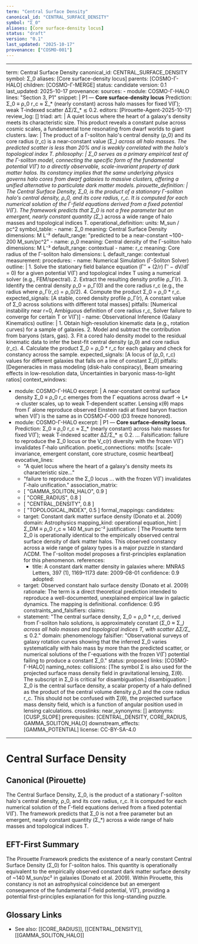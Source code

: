 ```yaml
---
term: "Central Surface Density"
canonical_id: "CENTRAL_SURFACE_DENSITY"
symbol: "Σ_0"
aliases: [Core surface-density locus]
status: "draft"
version: "0.1"
last_updated: "2025-10-17"
provenance: ["COSMO-001"]
---
```


---
term: Central Surface Density
canonical_id: CENTRAL_SURFACE_DENSITY
symbol: Σ_0
aliases: [Core surface-density locus]
parents: [COSMO-Γ-HALO]
children: [COSMO-Γ-MERGE]
status: candidate
version: 0.1
last_updated: 2025-10-17
provenance:
  sources:
    - module: COSMO-Γ-HALO
      lines: "Section 3, P1"
      snippet: |
        P1 — **Core surface‑density locus**
        Prediction: Σ_0 ≡ ρ_0 r_c ≈ Σ_* (nearly constant) across halo masses for fixed V(Γ); weak T‑indexed scatter ΔΣ/Σ_* ≲ 0.2.
  editors: [Pirouette-Agent-2025-10-17]
  review_log: []
triad:
  art: |
    A quiet locus where the heart of a galaxy's density meets its characteristic size. This product reveals a constant pulse across cosmic scales, a fundamental tone resonating from dwarf worlds to giant clusters.
  law: |
    The product of a Γ-soliton halo's central density (ρ_0) and its core radius (r_c) is a near-constant value (Σ_*) across all halo masses. The predicted scatter is less than 20% and is weakly correlated with the halo's topological index T.
  philosophy: |
    Σ_0 serves as a primary empirical test of the Γ-soliton model, connecting the specific form of the fundamental potential V(Γ) to a directly observable, scale-invariant property of dark matter halos. Its constancy implies that the same underlying physics governs halo cores from dwarf galaxies to massive clusters, offering a unified alternative to particulate dark matter models.
pirouette_definition: |
  The Central Surface Density, Σ_0, is the product of a stationary Γ-soliton halo's central density, ρ_0, and its core radius, r_c. It is computed for each numerical solution of the Γ-field equations derived from a fixed potential V(Γ). The framework predicts that Σ_0 is not a free parameter but an emergent, nearly constant quantity (Σ_*) across a wide range of halo masses and topological indices T.
operational_definition:
  units: M_sun / pc^2
  symbol_table:
    - name: Σ_0
      meaning: Central Surface Density
      dimensions: M L⁻²
      default_range: "predicted to be a near-constant ~100-200 M_sun/pc^2"
    - name: ρ_0
      meaning: Central density of the Γ-soliton halo
      dimensions: M L⁻³
      default_range: contextual
    - name: r_c
      meaning: Core radius of the Γ-soliton halo
      dimensions: L
      default_range: contextual
  measurement:
    procedures:
      - name: Numerical Simulation (Γ-Soliton Solver)
        outline: |
          1. Solve the stationary field balance equation (Γ″ + (2/r) Γ′ − dV/dΓ = 0) for a given potential V(Γ) and topological index T using a numerical solver (e.g., FEM/spectral).
          2. Extract the resulting density profile ρ_Γ(r).
          3. Identify the central density ρ_0 = ρ_Γ(0) and the core radius r_c (e.g., the radius where ρ_Γ(r_c) = ρ_0/2).
          4. Compute the product Σ_0 = ρ_0 * r_c.
        expected_signals: [A stable, cored density profile ρ_Γ(r), A constant value of Σ_0 across solutions with different total masses]
        pitfalls: [Numerical instability near r=0, Ambiguous definition of core radius r_c, Solver failure to converge for certain T or V(Γ)]
      - name: Observational Inference (Galaxy Kinematics)
        outline: |
          1. Obtain high-resolution kinematic data (e.g., rotation curves) for a sample of galaxies.
          2. Model and subtract the contribution from baryons (stars, gas).
          3. Fit a cored halo density model to the residual kinematic data to infer the best-fit central density (ρ_0) and core radius (r_c).
          4. Calculate the product Σ_0 = ρ_0 * r_c for each galaxy and check for constancy across the sample.
        expected_signals: [A locus of (ρ_0, r_c) values for different galaxies that falls on a line of constant Σ_0]
        pitfalls: [Degeneracies in mass modeling (disk-halo conspiracy), Beam smearing effects in low-resolution data, Uncertainties in baryonic mass-to-light ratios]
context_windows:
  - module: COSMO-Γ-HALO
    excerpt: |
      A near‑constant central surface density Σ_0 ≡ ρ_0 r_c emerges from the Γ equations across dwarf → L* → cluster scales, up to weak T‑dependent scatter. Lensing κ(θ) maps from Γ alone reproduce observed Einstein radii at fixed baryon fraction when V(Γ) is the same as in COSMO‑Γ‑000 (D3 freeze honored).
  - module: COSMO-Γ-HALO
    excerpt: |
      P1 — **Core surface‑density locus**. Prediction: Σ_0 ≡ ρ_0 r_c ≈ Σ_* (nearly constant) across halo masses for fixed V(Γ); weak T‑indexed scatter ΔΣ/Σ_* ≲ 0.2. ... Falsification: failure to reproduce the Σ_0 locus or the V_c(r) diversity with the frozen V(Γ) invalidates Γ‑halo unification.
poetic_connections:
  motifs: [scale-invariance, emergent constant, core structure, cosmic heartbeat]
  evocative_lines:
    - "A quiet locus where the heart of a galaxy's density meets its characteristic size..."
    - "failure to reproduce the Σ_0 locus ... with the frozen V(Γ) invalidates Γ‑halo unification."
  association_matrix:
    - [ "GAMMA_SOLITON_HALO", 0.9 ]
    - [ "CORE_RADIUS", 0.8 ]
    - [ "CENTRAL_DENSITY", 0.8 ]
    - [ "TOPOLOGICAL_INDEX", 0.5 ]
formal_mappings:
  candidates:
    - target: Constant dark matter surface density (Donato et al. 2009)
      domain: Astrophysics
      mapping_kind: operational
      equation_hint: |
        Σ_DM ≡ ρ_0 r_c ≈ 140 M_sun pc⁻²
      justification: |
        The Pirouette term Σ_0 is operationally identical to the empirically observed central surface density of dark matter halos. This observed constancy across a wide range of galaxy types is a major puzzle in standard ΛCDM. The Γ-soliton model proposes a first-principles explanation for this phenomenon.
      references:
        - title: A constant dark matter density in galaxies
          where: MNRAS Letters, 397 (1), 1169–1173
          date: 2009-08-01
      confidence: 0.9
  adopted:
    - target: Observed constant halo surface density (Donato et al. 2009)
      rationale: The term is a direct theoretical prediction intended to reproduce a well-documented, unexplained empirical law in galactic dynamics. The mapping is definitional.
      confidence: 0.95
constraints_and_falsifiers:
  claims:
    - statement: "The central surface density, Σ_0 = ρ_0 * r_c, derived from Γ-soliton halo solutions, is approximately constant (Σ_0 ≈ Σ_*) across all halo masses and topological indices T, with scatter ΔΣ/Σ_* ≲ 0.2."
      domain: phenomenology
      falsifier: "Observational surveys of galaxy rotation curves showing that the inferred Σ_0 varies systematically with halo mass by more than the predicted scatter, or numerical solutions of the Γ-equations with the frozen V(Γ) potential failing to produce a constant Σ_0."
      status: proposed
      links: [COSMO-Γ-HALO]
naming_notes:
  collisions: [The symbol Σ is also used for the projected surface mass density field in gravitational lensing, Σ(θ). The subscript in Σ_0 is critical for disambiguation.]
  disambiguation: |
    Σ_0 is the central surface density, a scalar property of a halo defined as the product of the central volume density ρ_0 and the core radius r_c. This should not be confused with Σ(θ), the projected surface mass density field, which is a function of angular position used in lensing calculations.
crosslinks:
  near_synonyms: []
  antonyms: [CUSP_SLOPE]
  prerequisites: [CENTRAL_DENSITY, CORE_RADIUS, GAMMA_SOLITON_HALO]
  downstream_effects: [GAMMA_POTENTIAL]
license: CC-BY-SA-4.0
---

# Central Surface Density

## Canonical (Pirouette)
The Central Surface Density, Σ_0, is the product of a stationary Γ-soliton halo's central density, ρ_0, and its core radius, r_c. It is computed for each numerical solution of the Γ-field equations derived from a fixed potential V(Γ). The framework predicts that Σ_0 is not a free parameter but an emergent, nearly constant quantity (Σ_*) across a wide range of halo masses and topological indices T.

## EFT-First Summary
The Pirouette Framework predicts the existence of a nearly constant Central Surface Density (Σ_0) for Γ-soliton halos. This quantity is operationally equivalent to the empirically observed constant dark matter surface density of ~140 M_sun/pc² in galaxies (Donato et al. 2009). Within Pirouette, this constancy is not an astrophysical coincidence but an emergent consequence of the fundamental Γ-field potential, V(Γ), providing a potential first-principles explanation for this long-standing puzzle.

## Glossary Links
- See also: [[CORE_RADIUS]], [[CENTRAL_DENSITY]], [[GAMMA_SOLITON_HALO]]
